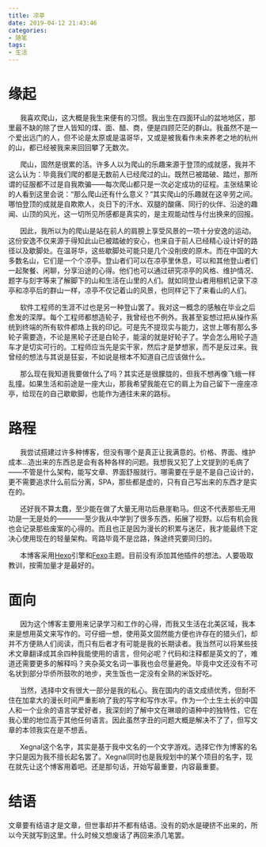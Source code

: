 ```yaml
---
title: 凉亭
date: 2019-04-12 21:43:46
categories:
- 随笔
tags:
- 生活
---
```

# 缘起

&nbsp;&nbsp;&nbsp;&nbsp;&nbsp;&nbsp;我喜欢爬山，这大概是我生来便有的习惯。我出生在四面环山的盆地地区，那里最不缺的除了世人皆知的煤、面、醋、商，便是四顾茫茫的群山。我虽然不是一个爱出远门的人，但不论是太原或是温哥华，又或是被我看作未来养老之地的杭州的山，都已经被我来来回回攀了无数次。

&nbsp;&nbsp;&nbsp;&nbsp;&nbsp;&nbsp;爬山，固然是很累的活。许多人以为爬山的乐趣来源于登顶的成就感，我并不这么认为：毕竟我们爬的都是无数前人已经爬过的山。既然已被踏破、踏烂，那所谓的征服都不过是自我欺骗——每次爬山都只是一次必定成功的征程。主张结果论的人看到这里会说：“那么爬山还有什么意义？”其实爬山的乐趣就在这辛劳之间。哪怕登顶的成就是自欺欺人，炎日下的汗水、双腿的酸痛、同行的伙伴、沿途的趣闻、山顶的风光，这一切所见所感都是真实的，是主观能动性与付出换来的回报。

&nbsp;&nbsp;&nbsp;&nbsp;&nbsp;&nbsp;因此，我所以为的爬山是站在前人的肩膀上享受风景的一项十分安逸的运动。这份安逸不仅来源于得知此山已被踏破的安心，也来自于前人已经精心设计好的路径以及歇脚处。在温哥华，这些歇脚处可能只是几个没削皮的原木。而在中国的大多数名山，它们是一个个凉亭。登山者们可以在凉亭里休息，可以和其他登山者们一起聚餐、闲聊，分享沿途的心得。他们也可以通过研究凉亭的风格、维护情况、题字与刻字等来了解脚下的山和生活在山里的人们。就如同登山者用相机记录下凉亭和凉亭后的群山一样，凉亭不仅记着山的风景，也同样记下了来看山的人们。

&nbsp;&nbsp;&nbsp;&nbsp;&nbsp;&nbsp;软件工程师的生涯不过也是另一种登山罢了。我对这一概念的感触在毕业之后愈发的深厚。每个工程师都想造轮子，我曾经也不例外。我甚至妄想过把从操作系统到终端的所有软件都烙上我的印记。可是先不提现实与能力，这世上哪有那么多轮子需要造，不论是黑轮子还是白轮子，能滚的就是好轮子了。学会怎么用轮子造车才是切实可行的。工程师应当先是实干家，然后才是梦想家，而不是反过来。我曾经的想法与其说是狂妄，不如说是根本不知道自己应该做什么。

&nbsp;&nbsp;&nbsp;&nbsp;&nbsp;&nbsp;那么现在我知道我要做什么了吗？其实还是很朦胧的，但我不想再像飞蛾一样乱撞。如果生活和前途是一座大山，那我希望我能在它的肩上为自己留下一座座凉亭，给现在的自己歇歇脚，也能作为通往未来的路标。

# 路程

&nbsp;&nbsp;&nbsp;&nbsp;&nbsp;&nbsp;我尝试搭建过许多种博客，但没有哪个是真正让我满意的。价格、界面、维护成本...造出来的东西总是会有各种各样的问题。我想我又犯了上文提到的毛病了——不管是什么架构，能写文章、界面舒服就行。哪需要在乎是不是自己设计的，更不需要追求什么前后分离，SPA，那些都是虚的，只有自己写出来的东西才是实在的。

&nbsp;&nbsp;&nbsp;&nbsp;&nbsp;&nbsp;还好我不算太蠢，至少能在做了大量无用功后悬崖勒马。但这不代表那些无用功是一无是处的————至少我从中学到了很多东西，拓展了视野。以后有机会我也会记录那些废案的心得的。而且也正是因为漫长的积累与迷茫，我才能最终下定决心使用现在的轻量架构。弯路毕竟不是岔路，殊途终究要同归的。

&nbsp;&nbsp;&nbsp;&nbsp;&nbsp;&nbsp;本博客采用[Hexo](https://hexo.io
)引擎和[Fexo](https://github.com/forsigner/fexo)主题。目前没有添加其他插件的想法。人要吸取教训，按需加量才是最好的。

# 面向

&nbsp;&nbsp;&nbsp;&nbsp;&nbsp;&nbsp;因为这个博客主要用来记录学习和工作的心得，而我又生活在北美区域，我本来是想用英文来写作的。可仔细一想，使用英文固然能方便也许存在的猎头们，却并不方便熟人们阅读，而只有后者才有可能是我的长期读者。我当然可以将某些技术文章翻译成其余四种我能使用的语言，但何必呢？代码和注释都是英文的了，难道还需要更多的解释吗？夹杂英文名词一事我也会尽量避免。毕竟中文还没有不可名状到部分华侨所鼓吹的地步，夹生饭也一定没有全熟的米饭好吃。

&nbsp;&nbsp;&nbsp;&nbsp;&nbsp;&nbsp;当然，选择中文有很大一部分是我的私心。我在国内的语文成绩优秀，但耐不住在加拿大的漫长时间严重影响了我的写字和写作水平。作为一个土生土长的中国人和一个业余的语言学爱好者，我深刻的了解中文在琳琅的语种中的独特性，它在我心里的地位高于其他任何语言。因此虽然字丑的问题大概是解决不了了，但写文章的本领我实在是不想丢。

&nbsp;&nbsp;&nbsp;&nbsp;&nbsp;&nbsp;Xegnal这个名字，其实是基于我中文名的一个文字游戏。选择它作为博客的名字只是因为我不擅长起名罢了。Xegnal同时也是我规划中的某个项目的名字，现在就先让这个博客用着吧。还是那句话，开始写最重要，内容最重要。

# 结语
文章要有结语才是文章，但世事却并不都有结语。没有的奶水是硬挤不出来的，所以今天就写到这里。什么时候又想废话了再回来添几笔罢。